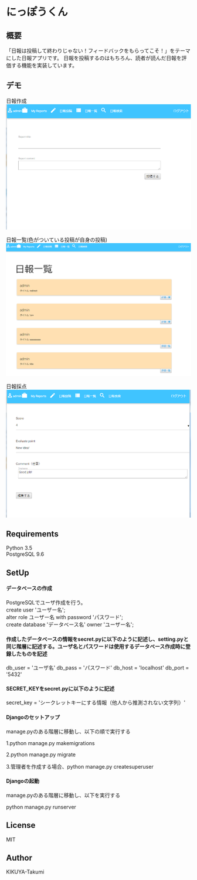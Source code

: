 
# にっぽうくん
## 概要
「日報は投稿して終わりじゃない！フィードバックをもらってこそ！」をテーマにした日報アプリです。
日報を投稿するのはもちろん、読者が読んだ日報を評価する機能を実装しています。

## デモ
日報作成
![](NippoKun/images/report_entry.jpg)

日報一覧(色がついている投稿が自身の投稿)
![](NippoKun/images/index.jpg)

日報採点
![](NippoKun/images/score.jpg)

## Requirements
Python 3.5  
PostgreSQL 9.6

## SetUp

#### データベースの作成
PostgreSQLでユーザ作成を行う。  
create user 'ユーザー名';  
alter role ユーザー名 with password 'パスワード';  
create database 'データベース名' owner 'ユーザー名';  

#### 作成したデータベースの情報をsecret.pyに以下のように記述し、setting.pyと同じ階層に記述する。ユーザ名とパスワードは使用するデータベース作成時に登録したものを記述

db_user = 'ユーザ名'
db_pass = 'パスワード'
db_host = 'localhost'
db_port = '5432'

#### SECRET_KEYをsecret.pyに以下のように記述
secret_key = 'シークレットキーにする情報（他人から推測されない文字列）'

#### Djangoのセットアップ
manage.pyのある階層に移動し、以下の順で実行する

  1.python manage.py makemigrations

  2.python manage.py migrate

  3.管理者を作成する場合、python manage.py createsuperuser

#### Djangoの起動
manage.pyのある階層に移動し、以下を実行する

python manage.py runserver


## License
MIT

## Author
KIKUYA-Takumi
